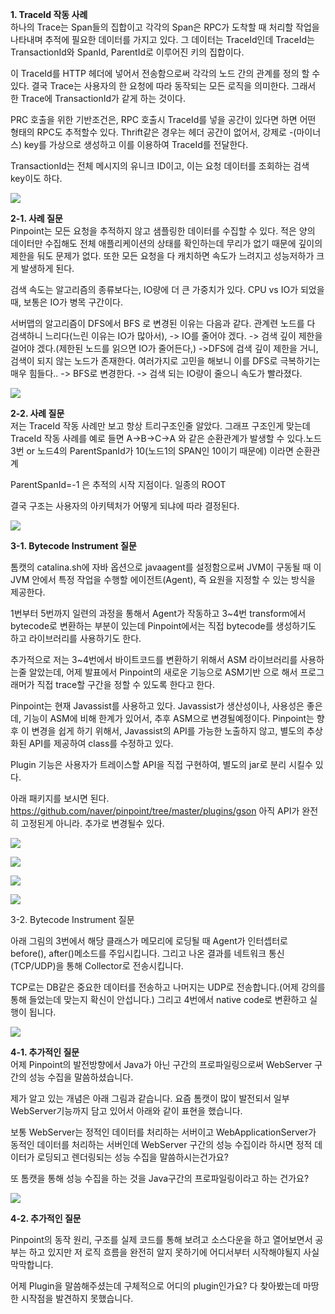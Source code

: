 **1. TraceId 작동 사례**<br> 
하나의 Trace는 Span들의 집합이고 각각의 Span은 RPC가 도착할 때 처리할 작업을 나타내며 추적에 필요한 데이터를 가지고 있다. 그 데이터는 TraceId인데 TraceId는 TransactionId와 SpanId, ParentId로 이루어진 키의 집합이다. 

이 TraceId를 HTTP 헤더에 넣어서 전송함으로써 각각의 노드 간의 관계를 정의 할 수 있다. 결국 Trace는 사용자의 한 요청에 따라 동작되는 모든 로직을 의미한다. 그래서 한 Trace에 TransactionId가 같게 하는 것이다. 

PRC 호출을 위한 기반조건은, RPC 호출시 TraceId를 넣을 공간이 있다면 하면 어떤 형태의 RPC도 추적할수 있다. Thrift같은 경우는 헤더 공간이 없어서, 강제로 -(마이너스) key를 가상으로 생성하고 이를 이용하여 TraceId를 전달한다.

TransactionId는 전체 메시지의 유니크 ID이고, 이는 요청 데이터를 조회하는 검색 key이도 하다.


![](pinpoint정리1.PNG)

**2-1. 사례 질문**<br>
Pinpoint는 모든 요청을 추적하지 않고 샘플링한 데이터를 수집할 수 있다. 적은 양의 데이터만 수집해도 전체 애플리케이션의 상태를 확인하는데 무리가 없기 때문에 깊이의 제한을 둬도 문제가 없다. 또한 모든 요청을 다 캐치하면 속도가 느려지고 성능저하가 크게 발생하게 된다.

검색 속도는 알고리즘의 종류보다는, IO량에 더 큰 가중치가 있다. CPU vs IO가 되었을때, 보통은 IO가 병목 구간이다. 

서버맵의 알고리즘이 DFS에서 BFS 로 변경된 이유는 다음과 같다.
관계련 노드를 다 검색하니 느리다(느린 이유는 IO가 많아서), -> IO를 줄어야 겠다.
-> 검색 깊이 제한을 걸어야 겠다.(제한된 노드를 읽으면 IO가 줄어든다,) ->DFS에 검색 깊이 제한을 거니, 검색이 되지 않는 노드가 존재한다. 여러가지로 고민을 해보니 이를 DFS로 극복하기는 매우 힘들다..
-> BFS로 변경한다. -> 검색 되는 IO량이 줄으니 속도가 빨라졌다.

![](pinpoint정리2.PNG)

**2-2. 사례 질문**<br>
저는 TraceId 작동 사례만 보고 항상 트리구조인줄 알았다. 그래프 구조인게 맞는데 TraceId 작동 사례를 예로 들면 A->B->C->A 와 같은  순환관계가 발생할 수 있다.노드3번 or 노드4의 ParentSpanId가 10(노드1의 SPAN인 10이기 때문에) 이라면 순환관계

ParentSpanId=-1 은 추적의 시작 지점이다. 일종의 ROOT

결국 구조는 사용자의 아키텍처가 어떻게 되냐에 따라 결정된다. 

![](pinpoint정리3.PNG)

**3-1. Bytecode Instrument 질문** <br>

톰캣의 catalina.sh에 자바 옵션으로 javaagent를 설정함으로써 JVM이 구동될 때 이 JVM 안에서 특정 작업을 수행할 에이전트(Agent), 즉 요원을 지정할 수 있는 방식을 제공한다. 

1번부터 5번까지 일련의 과정을 통해서 Agent가 작동하고 3~4번 transform에서 bytecode로 변환하는 부분이 있는데 Pinpoint에서는 직접 bytecode를 생성하기도 하고 라이브러리를 사용하기도 한다.

추가적으로 저는 3~4번에서 바이트코드를 변환하기 위해서 ASM 라이브러리를 사용하는줄 알았는데, 어제 발표에서 Pinpoint의 새로운 기능으로 ASM기반 으로 해서 프로그래머가 직접 trace할 구간을 정할 수 있도록 한다고 한다. 

Pinpoint는 현재 Javassist를 사용하고 있다.
Javassist가 생산성이나, 사용성은 좋은데, 기능이 ASM에 비해 한계가 있어서, 추후 ASM으로 변경될예정이다.
Pinpoint는 향후 이 변경을 쉽게 하기 위해서, Javassist의 API를 가능한 노출하지 않고, 별도의 추상화된 API를 제공하여 class를 수정하고 있다.

Plugin 기능은 사용자가 트레이스할 API을 직접 구현하여, 별도의 jar로 분리 시킬수 있다.

아래 패키지를 보시면 된다.
https://github.com/naver/pinpoint/tree/master/plugins/gson
아직 API가 완전히 고정된게 아니라. 추가로 변경될수 있다.

![](pinpoint정리4.PNG)

![](pinpoint정리5.PNG)

![](pinpoint정리6.PNG)

![](pinpoint정리7.PNG)

3-2. Bytecode Instrument 질문

아래 그림의 3번에서 해당 클래스가 메모리에 로딩될 때 Agent가 인터셉터로 before(), after()메소드를 주입시킵니다. 그리고 나온 결과를 네트워크 통신(TCP/UDP)을 통해 Collector로 전송시킵니다. 



TCP로는 DB같은 중요한 데이터를 전송하고 나머지는 UDP로 전송합니다.(어제 강의를 통해 들었는데 맞는지 확신이 안섭니다.) 그리고 4번에서 native code로 변환하고 실행이 됩니다. 

![](pinpoint정리8.PNG)

**4-1. 추가적인 질문**<br>
어제 Pinpoint의 발전방향에서 Java가 아닌 구간의 프로파일링으로써 WebServer 구간의 성능 수집을 말씀하셨습니다. 

제가 알고 있는 개념은 아래 그림과 같습니다. 요즘 톰캣이 많이 발전되서 일부 WebServer기능까지 담고 있어서 아래와 같이 표현을 했습니다. 

보통 WebServer는 정적인 데이터를 처리하는 서버이고 WebApplicationServer가 동적인 데이터를 처리하는 서버인데 WebServer 구간의 성능 수집이라 하시면 정적 데이터가 로딩되고 렌더링되는 성능 수집을 말씀하시는건가요?

또 톰캣을 통해 성능 수집을 하는 것을 Java구간의 프로파일링이라고 하는 건가요?

![](pinpoint질문1.PNG)

**4-2. 추가적인 질문**

Pinpoint의 동작 원리, 구조를 실제 코드를 통해 보려고 소스다운을 하고 열어보면서 공부는 하고 있지만 저 로직 흐름을 완전히 알지 못하기에 어디서부터 시작해야될지 사실 막막합니다. 

어제 Plugin을 말씀해주셨는데 구체적으로 어디의 plugin인가요? 다 찾아봤는데 마땅한 시작점을 발견하지 못했습니다. 